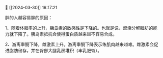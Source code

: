 📅 [[2024-03-30]] 19:17:21

胖的人越容易胖的原因：

1、随着体脂率的上升，胰岛素的敏感性是下降的。也就是说，燃烧分解脂肪的能力就下降了。胰岛素抵抗会使得蛋白质越来越不容易合成。

2、游离睾酮下降，雌激素上升。游离睾酮下降表示练肌肉越来越难。雌激素会促进脂肪储存，并在臀部大腿乳房堆积（丰乳肥臀）。
